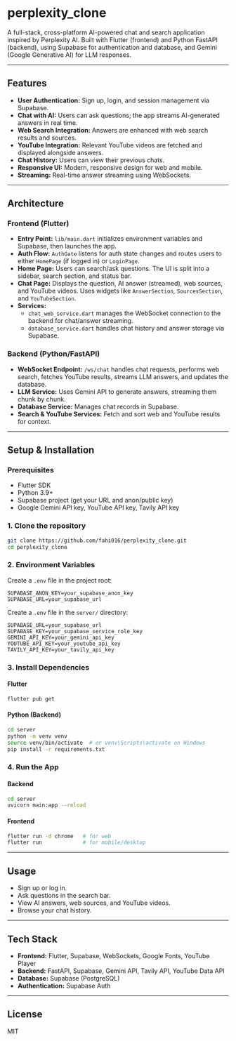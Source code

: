# perplexity_clone

A full-stack, cross-platform AI-powered chat and search application inspired by Perplexity AI. Built with Flutter (frontend) and Python FastAPI (backend), using Supabase for authentication and database, and Gemini (Google Generative AI) for LLM responses.

---

## Features

- **User Authentication:** Sign up, login, and session management via Supabase.
- **Chat with AI:** Users can ask questions; the app streams AI-generated answers in real time.
- **Web Search Integration:** Answers are enhanced with web search results and sources.
- **YouTube Integration:** Relevant YouTube videos are fetched and displayed alongside answers.
- **Chat History:** Users can view their previous chats.
- **Responsive UI:** Modern, responsive design for web and mobile.
- **Streaming:** Real-time answer streaming using WebSockets.

---

## Architecture

### Frontend (Flutter)

- **Entry Point:** `lib/main.dart` initializes environment variables and Supabase, then launches the app.
- **Auth Flow:** `AuthGate` listens for auth state changes and routes users to either `HomePage` (if logged in) or `LoginPage`.
- **Home Page:** Users can search/ask questions. The UI is split into a sidebar, search section, and status bar.
- **Chat Page:** Displays the question, AI answer (streamed), web sources, and YouTube videos. Uses widgets like `AnswerSection`, `SourcesSection`, and `YouTubeSection`.
- **Services:** 
  - `chat_web_service.dart` manages the WebSocket connection to the backend for chat/answer streaming.
  - `database_service.dart` handles chat history and answer storage via Supabase.

### Backend (Python/FastAPI)

- **WebSocket Endpoint:** `/ws/chat` handles chat requests, performs web search, fetches YouTube results, streams LLM answers, and updates the database.
- **LLM Service:** Uses Gemini API to generate answers, streaming them chunk by chunk.
- **Database Service:** Manages chat records in Supabase.
- **Search & YouTube Services:** Fetch and sort web and YouTube results for context.

---

## Setup & Installation

### Prerequisites

- Flutter SDK
- Python 3.9+
- Supabase project (get your URL and anon/public key)
- Google Gemini API key, YouTube API key, Tavily API key

### 1. Clone the repository

```sh
git clone https://github.com/fahi016/perplexity_clone.git
cd perplexity_clone
```

### 2. Environment Variables

Create a `.env` file in the project root:

```
SUPABASE_ANON_KEY=your_supabase_anon_key
SUPABASE_URL=your_supabase_url
```

Create a `.env` file in the `server/` directory:

```
SUPABASE_URL=your_supabase_url
SUPABASE_KEY=your_supabase_service_role_key
GEMINI_API_KEY=your_gemini_api_key
YOUTUBE_API_KEY=your_youtube_api_key
TAVILY_API_KEY=your_tavily_api_key
```

### 3. Install Dependencies

#### Flutter

```sh
flutter pub get
```

#### Python (Backend)

```sh
cd server
python -m venv venv
source venv/bin/activate  # or venv\Scripts\activate on Windows
pip install -r requirements.txt
```

### 4. Run the App

#### Backend

```sh
cd server
uvicorn main:app --reload
```

#### Frontend

```sh
flutter run -d chrome   # for web
flutter run             # for mobile/desktop
```

---

## Usage

- Sign up or log in.
- Ask questions in the search bar.
- View AI answers, web sources, and YouTube videos.
- Browse your chat history.

---

## Tech Stack

- **Frontend:** Flutter, Supabase, WebSockets, Google Fonts, YouTube Player
- **Backend:** FastAPI, Supabase, Gemini API, Tavily API, YouTube Data API
- **Database:** Supabase (PostgreSQL)
- **Authentication:** Supabase Auth

---

## License

MIT

